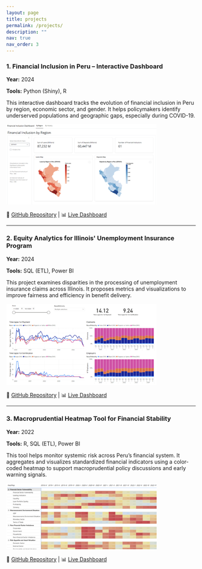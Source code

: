 ```yaml
---
layout: page
title: projects
permalink: /projects/
description: ""
nav: true
nav_order: 3
---
```


<div class="custom-projects">


<div class="section">
  <h3>1. Financial Inclusion in Peru – Interactive Dashboard</h3>
  <p><strong>Year:</strong> 2024</p>
  <p><strong>Tools:</strong> Python (Shiny), R</p>
  <p>This interactive dashboard tracks the evolution of financial inclusion in Peru by region, economic sector, and gender. It helps policymakers identify underserved populations and geographic gaps, especially during COVID-19.</p>
  <img src="/assets/img/projects/financial_inclusion.png" alt="Financial Inclusion Dashboard" width="400">
  <p>🔗 <a href="https://github.com/aosilva08/Financial-Inclusion-Peru" target="_blank">GitHub Repository</a> | 
     📊 <a href="https://silva-alejandra.shinyapps.io/financial-inclusion-peru1/" target="_blank">Live Dashboard</a></p>
</div>

<hr>

<div class="section">
  <h3>2. Equity Analytics for Illinois' Unemployment Insurance Program</h3>
  <p><strong>Year:</strong> 2024</p>
  <p><strong>Tools:</strong> SQL (ETL), Power BI</p>
  <p>This project examines disparities in the processing of unemployment insurance claims across Illinois. It proposes metrics and visualizations to improve fairness and efficiency in benefit delivery.</p>
  <img src="/assets/img/projects/ides.png" alt="IDES Equity Analytics" width="400">  <p>🔗 <a href="https://github.com/silva-alejandra/IDES-Equity-Analytics" target="_blank">GitHub Repository</a> | 
     📊 <a href="https://app.powerbi.com/view?r=eyJrIjoiZDhmOGYxMDQtODdhNC00MjgzLWE4MWMtNTM3NTMwMmQwOGZlIiwidCI6IjgzYjAyYzkyLTVmMjYtNDhlZC05ZTViLTZjMmZjYTQ2YThlNiIsImMiOjN9" target="_blank">Live Dashboard</a></p>
</div>

<hr>

<div class="section">
  <h3>3. Macroprudential Heatmap Tool for Financial Stability</h3>
  <p><strong>Year:</strong> 2022</p>
  <p><strong>Tools:</strong> R, SQL (ETL), Power BI</p>
  <p>This tool helps monitor systemic risk across Peru’s financial system. It aggregates and visualizes standardized financial indicators using a color-coded heatmap to support macroprudential policy discussions and early warning signals.</p>
  <img src="/assets/img/projects/heatmap.png" alt="Macroprudential Heatmap Preview" width="400">
  <p>🔗 <a href="https://github.com/silva-alejandra/SBS---Heatmap-Tool" target="_blank">GitHub Repository</a> | 
     📊 <a href="https://app.powerbi.com/view?r=eyJrIjoiNDVjY2YwYWItZThiZi00YWZiLWE2NmYtN2Q2NjM1MDI4MTlkIiwidCI6IjgzYjAyYzkyLTVmMjYtNDhlZC05ZTViLTZjMmZjYTQ2YThlNiIsImMiOjN9" target="_blank">Live Dashboard</a></p>
</div>


